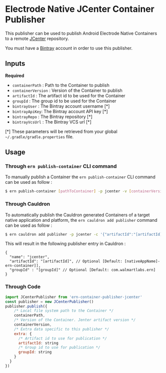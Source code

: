 # Electrode Native JCenter Container Publisher

This publisher can be used to publish Android Electrode Native Containers to a remote [JCenter](https://bintray.com/bintray/jcenter) repository.

You must have a [Bintray](https://bintray.com) account in order to use this publisher.

## Inputs

**Required**

- `containerPath` : Path to the Container to publish
- `containerVersion` : Version of the Container to publish
- `artifactId` : The artifact id to be used for the Container
- `groupId` : The group id to be used for the Container
- `bintrayUser` : The Bintray account username [*]
- `bintrayApiKey`: The Bintray account API key [*]
- `bintrayRepo` : The Bintray repository [*] 
- `bintrayVcsUrl` : The Bintray VCS url [*]

[*] These parameters will be retrieved from your global `~/.gradle/gradle.properties` file.

## Usage

### Through `ern publish-container` CLI command

To manually publish a Container the `ern publish-container` CLI command can be used as follow :

```bash
$ ern publish-container [pathToContainer] -p jcenter -v [containerVersion] -c '{"artifactId":"[artifactId]", "groupId":"[groupId]"}'
```  

### Through Cauldron

To automatically publish the Cauldron generated Containers of a target native application and platform, the `ern cauldron add publisher` command can be used as follow :

```bash
$ ern cauldron add publisher -p jcenter -c '{"artifactId":"[artifactId]", "groupId":"[groupId]"}'
```

This will result in the following publisher entry in Cauldron :

```
{
  "name": "jcenter",
  "artifactId": "[artifactId]", // Optional [Default: [nativeAppName]-ern-container]],
  "groupId" : "[groupId]" // Optional [Default: com.walmartlabs.ern]
}
```

### Through Code

```js
import JCenterPublisher from 'ern-container-publisher-jcenter'
const publisher = new JCenterPublisher()
publisher.publish({
    /* Local file system path to the Container */
    containerPath,
    /* Version of the Container. Jenter artifact version */
    containerVersion,
    /* Extra data specific to this publisher */
    extra: {
      /* Artifact id to use for publication */
      artifactId: string
      /* Group id to use for publication */
      groupId: string
    }
  }
})
```